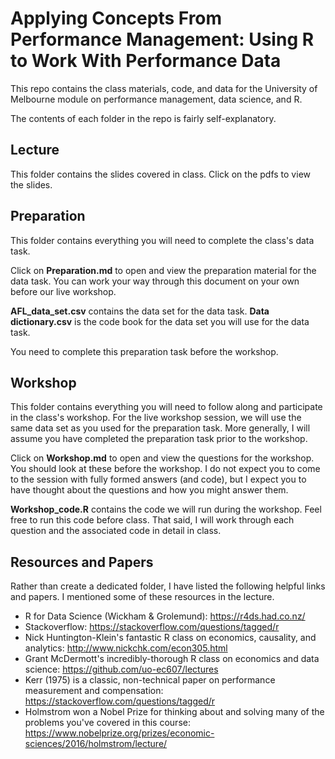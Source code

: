 # Applying Concepts From Performance Management: Using R to Work With Performance Data

This repo contains the class materials, code, and data for the University of Melbourne module on performance management, data science, and R.

The contents of each folder in the repo is fairly self-explanatory.

## Lecture 

This folder contains the slides covered in class. Click on the pdfs to view the slides.

## Preparation

This folder contains everything you will need to complete the class's data task. 

Click on **Preparation.md** to open and view the preparation material for the data task. You can work your way through this document on your own before our live workshop. 

**AFL_data_set.csv** contains the data set for the data task. **Data dictionary.csv** is the code book for the data set you will use for the data task.

You need to complete this preparation task before the workshop.

## Workshop

This folder contains everything you will need to follow along and participate in the class's workshop. For the live workshop session, we will use the same data set as you used for the preparation task. More generally, I will assume you have completed the preparation task prior to the workshop. 

Click on **Workshop.md** to open and view the questions for the workshop. You should look at these before the workshop. I do not expect you to come to the session with fully formed answers (and code), but I expect you to have thought about the questions and how you might answer them.

**Workshop_code.R** contains the code we will run during the workshop. Feel free to run this code before class. That said, I will work through each question and the associated code in detail in class.

## Resources and Papers 

Rather than create a dedicated folder, I have listed the following helpful links and papers. I mentioned some of these resources in the lecture.

- R for Data Science (Wickham & Grolemund): https://r4ds.had.co.nz/
- Stackoverflow: https://stackoverflow.com/questions/tagged/r
- Nick Huntington-Klein's fantastic R class on economics, causality, and analytics: http://www.nickchk.com/econ305.html
- Grant McDermott's incredibly-thorough R class on economics and data science: https://github.com/uo-ec607/lectures
- Kerr (1975) is a classic, non-technical paper on performance measurement and compensation: https://stackoverflow.com/questions/tagged/r
- Holmstrom won a Nobel Prize for thinking about and solving many of the problems you've covered in this course: https://www.nobelprize.org/prizes/economic-sciences/2016/holmstrom/lecture/




